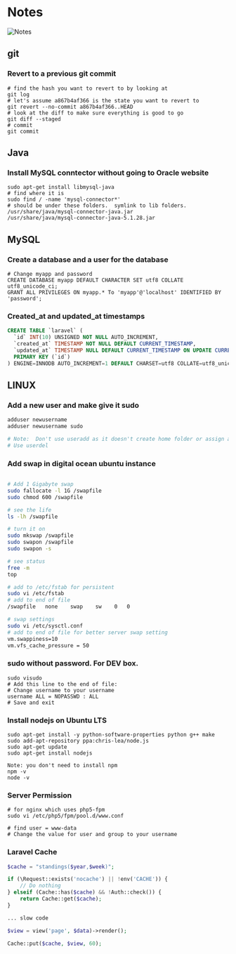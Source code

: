 # Notes

![Notes](http://i.imgur.com/RzbnCFM.jpg)

## git

### Revert to a previous git commit

```
# find the hash you want to revert to by looking at 
git log
# let's assume a867b4af366 is the state you want to revert to
git revert --no-commit a867b4af366..HEAD
# look at the diff to make sure everything is good to go
git diff --staged
# commit
git commit
```

## Java

### Install MySQL conntector without going to Oracle website

```
sudo apt-get install libmysql-java
# find where it is
sudo find / -name 'mysql-connector*'
# should be under these folders.  symlink to lib folders.
/usr/share/java/mysql-connector-java.jar
/usr/share/java/mysql-connector-java-5.1.28.jar
```

## MySQL

### Create a database and a user for the database

```
# Change myapp and password
CREATE DATABASE myapp DEFAULT CHARACTER SET utf8 COLLATE utf8_unicode_ci;
GRANT ALL PRIVILEGES ON myapp.* To 'myapp'@'localhost' IDENTIFIED BY 'password';
```

### Created_at and updated_at timestamps

```sql
CREATE TABLE `laravel` (
  `id` INT(10) UNSIGNED NOT NULL AUTO_INCREMENT,
  `created_at` TIMESTAMP NOT NULL DEFAULT CURRENT_TIMESTAMP,
  `updated_at` TIMESTAMP NULL DEFAULT CURRENT_TIMESTAMP ON UPDATE CURRENT_TIMESTAMP,
  PRIMARY KEY (`id`)
) ENGINE=INNODB AUTO_INCREMENT=1 DEFAULT CHARSET=utf8 COLLATE=utf8_unicode_ci;
```

## LINUX

### Add a new user and make give it sudo
```bash
adduser newusername
adduser newusername sudo

# Note:  Don't use useradd as it doesn't create home folder or assign a password to the user.
# Use userdel 
```

### Add swap in digital ocean ubuntu instance

```bash

# Add 1 Gigabyte swap
sudo fallocate -l 1G /swapfile
sudo chmod 600 /swapfile

# see the life
ls -lh /swapfile

# turn it on
sudo mkswap /swapfile
sudo swapon /swapfile
sudo swapon -s

# see status
free -m
top

# add to /etc/fstab for persistent
sudo vi /etc/fstab
# add to end of file
/swapfile   none    swap    sw    0   0

# swap settings
sudo vi /etc/sysctl.conf
# add to end of file for better server swap setting
vm.swappiness=10
vm.vfs_cache_pressure = 50

```

### sudo without password.  For DEV box.

```
sudo visudo
# Add this line to the end of file: 
# Change username to your username
username ALL = NOPASSWD : ALL
# Save and exit
```

### Install nodejs on Ubuntu LTS

```
sudo apt-get install -y python-software-properties python g++ make
sudo add-apt-repository ppa:chris-lea/node.js
sudo apt-get update
sudo apt-get install nodejs

Note: you don't need to install npm
npm -v
node -v
```

### Server Permission

```
# for nginx which uses php5-fpm
sudo vi /etc/php5/fpm/pool.d/www.conf

# find user = www-data
# Change the value for user and group to your username
```

### Laravel Cache

```php
$cache = "standings($year,$week)";

if (\Request::exists('nocache') || !env('CACHE')) {
    // Do nothing
} elseif (Cache::has($cache) && !Auth::check()) {
    return Cache::get($cache);
}

... slow code

$view = view('page', $data)->render();

Cache::put($cache, $view, 60);
```
